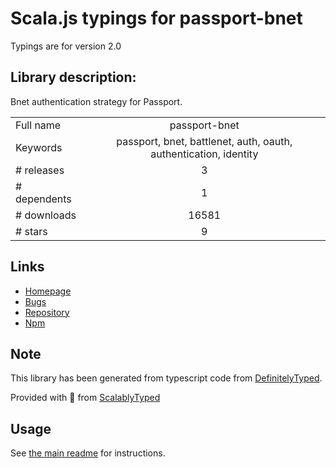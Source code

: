 
# Scala.js typings for passport-bnet

Typings are for version 2.0

## Library description:
Bnet authentication strategy for Passport.

|                    |                 |
| ------------------ | :-------------: |
| Full name          | passport-bnet |
| Keywords           | passport, bnet, battlenet, auth, oauth, authentication, identity |
| # releases         | 3 |
| # dependents       | 1 |
| # downloads        | 16581 |
| # stars            | 9 |

## Links
- [Homepage](https://github.com/Blizzard/passport-bnet#readme)
- [Bugs](https://github.com/Blizzard/passport-bnet/issues)
- [Repository](https://github.com/Blizzard/passport-bnet)
- [Npm](https://www.npmjs.com/package/passport-bnet)
    


## Note
This library has been generated from typescript code from [DefinitelyTyped](https://definitelytyped.org).

Provided with :purple_heart: from [ScalablyTyped](https://github.com/oyvindberg/ScalablyTyped)

## Usage
See [the main readme](../../readme.md) for instructions.


